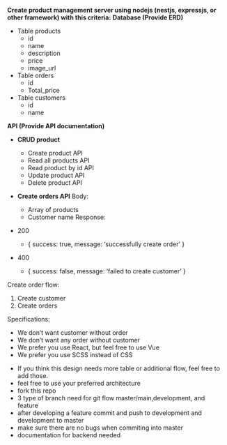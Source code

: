 
**Create product management server using nodejs (nestjs, expressjs, or other framework) with this criteria:**
**Database (Provide ERD)**

-   Table products
	-   id
	-   name
	-   description
	-   price
	-   image_url
-   Table orders
	-   id
	-   Total_price
-   Table customers
	-   id
	-   name

**API (Provide API documentation)**
-   **CRUD product**
	-   Create product API
	-   Read all products API
	-   Read product by id API
	-   Update product API
	-   Delete product API

-   **Create orders API**
Body:
	-   Array of products
	-   Customer name
Response:

-   200
	-  { success: true, message: ‘successfully create order’ }
-  400
	- { success: false, message: ‘failed to create customer’ }    

Create order flow:
1.  Create customer
2.  Create orders

Specifications:
-   We don’t want customer without order
-   We don’t want any order without customer
-   We prefer you use React, but feel free to use Vue
-   We prefer you use SCSS instead of CSS


* If you think this design needs more table or additional flow, feel free to add those.
* feel free to use your preferred architecture 
* fork this repo
* 3 type of branch need for git flow master/main,development, and feature
* after developing a feature commit and push to development and development to master
* make sure there are no bugs when commiting into master
* documentation for backend needed
